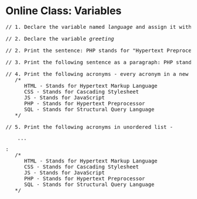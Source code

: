 # Online Class: Variables

<pre>
// 1. Declare the variable named <em>language</em> and assign it with value <em>PHP</em>

// 2. Declare the variable <em>greeting</em>

// 2. Print the sentence: PHP stands for "Hypertext Preprocessor"!

// 3. Print the following sentence as a paragraph: PHP stands for "Hypertext Preprocessor"!

// 4. Print the following acronyms - every acronym in a new line:
   /*
      HTML - Stands for Hypertext Markup Language
      CSS - Stands for Cascading Stylesheet
      JS - Stands for JavaScript
      PHP - Stands for Hypertext Preprocessor
      SQL - Stands for Structural Query Language
   */

// 5. Print the following acronyms in unordered list - <ul> ... </ul>:
   /*
      HTML - Stands for Hypertext Markup Language
      CSS - Stands for Cascading Stylesheet
      JS - Stands for JavaScript
      PHP - Stands for Hypertext Preprocessor
      SQL - Stands for Structural Query Language
   */
</pre>
